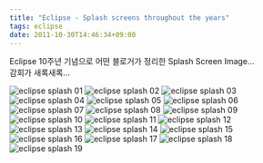 ```yaml
---
title: "Eclipse - Splash screens throughout the years"
tags: eclipse
date: 2011-10-30T14:46:34+09:00
---
```


Eclipse 10주년 기념으로 어떤 블로거가 정리한 Splash Screen Image...  
감회가 새록새록...

![eclipse splash 01](../assets/images/2011-10-30-splash0.jpg)
![eclipse splash 02](../assets/images/2011-10-30-splash1.jpg)
![eclipse splash 03](../assets/images/2011-10-30-splash2.jpg)
![eclipse splash 04](../assets/images/2011-10-30-splash4.jpg)
![eclipse splash 05](../assets/images/2011-10-30-splash5.jpg)
![eclipse splash 06](../assets/images/2011-10-30-splash6.jpg)
![eclipse splash 07](../assets/images/2011-10-30-splash8.jpg)
![eclipse splash 08](../assets/images/2011-10-30-splash9.jpg)
![eclipse splash 09](../assets/images/2011-10-30-splash11.jpg)
![eclipse splash 10](../assets/images/2011-10-30-splash11.jpg)
![eclipse splash 11](../assets/images/2011-10-30-splash15.jpg)
![eclipse splash 12](../assets/images/2011-10-30-splash16.jpg)
![eclipse splash 13](../assets/images/2011-10-30-splash18.jpg)
![eclipse splash 14](../assets/images/2011-10-30-splash19.jpg)
![eclipse splash 15](../assets/images/2011-10-30-splash21.jpg)
![eclipse splash 16](../assets/images/2011-10-30-splash22.jpg)
![eclipse splash 17](../assets/images/2011-10-30-splash40.jpg)
![eclipse splash 18](../assets/images/2011-10-30-splash41.jpg)
![eclipse splash 19](../assets/images/2011-10-30-splash42.jpg)
  
